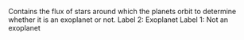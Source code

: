 Contains the flux of stars around which the planets orbit to determine whether it is an exoplanet or not.
Label 2: Exoplanet
Label 1: Not an exoplanet
